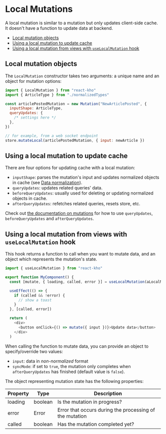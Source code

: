 # Local Mutations

A local mutation is similar to a mutation but only updates client-side cache. It doesn't have a function to update data at backend.

- [Local mutation objects](#local-mutation-objects)
- [Using a local mutation to update cache](#using-a-local-mutation-to-update-cache)
- [Using a local mutation from views with `useLocalMutation` hook](#using-a-local-mutation-from-views-with-uselocalmutation-hook)

## Local mutation objects

The `LocalMutation` constructor takes two arguments: a unique name and an object for mutation options:

```javascript
import { LocalMutation } from "react-kho"
import { ArticleType } from "./normalizedTypes"

const articlePostedMutation = new Mutation("NewArticlePosted", {
  inputShape: ArticleType,
  queryUpdates: {
    /* settings here */
  },
})
```

```javascript
// for example, from a web socket endpoint
store.mutateLocal(articlePostedMutation, { input: newArticle })
```

## Using a local mutation to update cache

There are four options for updating cache with a local mutation:

- `inputShape`: parses the mutation's input and updates normalized objects in cache (see [Data normalization](DataNormalization.md)).
- `queryUpdates`: updates related queries' data.
- `beforeQueryUpdates`: usually used for deleting or updating normalized objects in cache.
- `afterQueryUpdates`: refetches related queries, resets store, etc.

Check out [the documentation on mutations](Mutations.md#updating-client-side-cache) for how to use `queryUpdates`, `beforeQueryUpdates` and `afterQueryUpdates`.

## Using a local mutation from views with `useLocalMutation` hook

This hook returns a function to call when you want to mutate data, and an object which represents the mutation's state.

```javascript
import { useLocalMutation } from "react-kho"

export function MyComponent() {
  const [mutate, { loading, called, error }] = useLocalMutation(aLocalMutation)

  useEffect(() => {
    if (called && !error) {
      // show a toast
    }
  }, [called, error])

  return (
    <div>
      <button onClick={() => mutate({ input })}>Update data</button>
    </div>
  )
```

When calling the function to mutate data, you can provide an object to specify/override two values:

- `input`: data in _non-normalized_ format
- `syncMode`: if set to `true`, the mutation only completes when `afterQueryUpdates` has finished (default value is `false`).

The object representing mutation state has the following properties:

| Property | Type    | Description                                             |
| -------- | ------- | ------------------------------------------------------- |
| loading  | boolean | Is the mutation in progress?                            |
| error    | Error   | Error that occurs during the processing of the mutation |
| called   | boolean | Has the mutation completed yet?                         |
